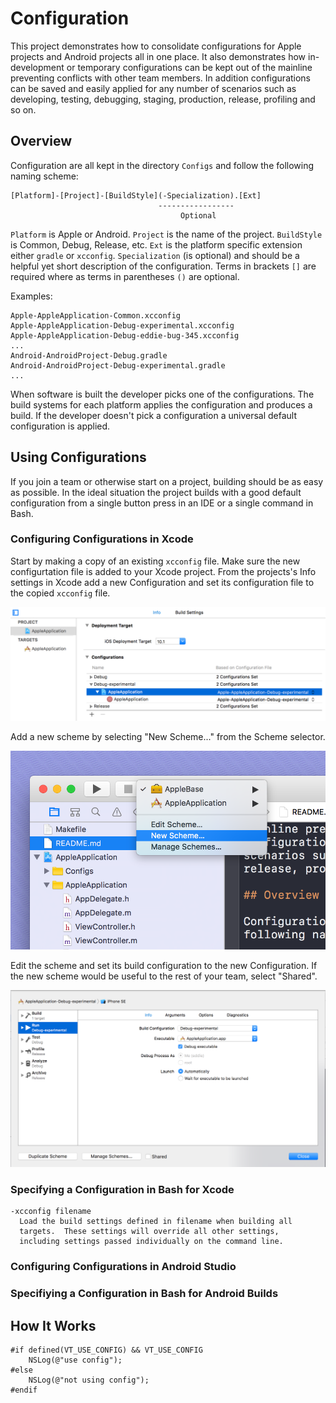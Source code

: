 # Configuration

This project demonstrates how to consolidate configurations for Apple
projects and Android projects all in one place. It also demonstrates
how in-development or temporary configurations can be kept out of the
mainline preventing conflicts with other team members. In addition
configurations can be saved and easily applied for any number of
scenarios such as developing, testing, debugging, staging, production,
release, profiling and so on.

## Overview

Configuration are all kept in the directory `Configs` and follow the
following naming scheme:

    [Platform]-[Project]-[BuildStyle](-Specialization).[Ext]
                                     -----------------
                                          Optional

`Platform` is Apple or Android. `Project` is the name of the
project. `BuildStyle` is Common, Debug, Release, etc. `Ext` is the
platform specific extension either `gradle` or
`xcconfig`. `Specialization` (is optional) and should be a helpful yet
short description of the configuration. Terms in brackets `[]` are
required where as terms in parentheses `()` are optional.

Examples:

    Apple-AppleApplication-Common.xcconfig
    Apple-AppleApplication-Debug-experimental.xcconfig
    Apple-AppleApplication-Debug-eddie-bug-345.xcconfig
    ...
    Android-AndroidProject-Debug.gradle
    Android-AndroidProject-Debug-experimental.gradle
    ...

When software is built the developer picks one of the
configurations. The build systems for each platform applies the
configuration and produces a build. If the developer doesn't pick a
configuration a universal default configuration is applied.

## Using Configurations

If you join a team or otherwise start on a project, building should be
as easy as possible. In the ideal situation the project builds with a
good default configuration from a single button press in an IDE or a
single command in Bash.

### Configuring Configurations in Xcode

Start by making a copy of an existing `xcconfig` file. Make sure the
new configurtation file is added to your Xcode project. From the
projects's Info settings in Xcode add a new Configuration and set its
configuration file to the copied `xcconfig` file.

![add new config](https://github.com/eddieh/Configuration/blob/master/Images/xcode-new-config.png)

Add a new scheme by selecting "New Scheme..." from the Scheme selector.

![add new scheme](https://github.com/eddieh/Configuration/blob/master/Images/xcode-new-scheme.png)

Edit the scheme and set its build configuration to the new
Configuration. If the new scheme would be useful to the rest of your
team, select "Shared".

![edit build config](https://github.com/eddieh/Configuration/blob/master/Images/xcode-build-config.png)

### Specifying a Configuration in Bash for Xcode

    -xcconfig filename
      Load the build settings defined in filename when building all
      targets.  These settings will override all other settings,
      including settings passed individually on the command line.

### Configuring Configurations in Android Studio

### Specifiying a Configuration in Bash for Android Builds

## How It Works

    #if defined(VT_USE_CONFIG) && VT_USE_CONFIG
        NSLog(@"use config");
    #else
        NSLog(@"not using config");
    #endif
